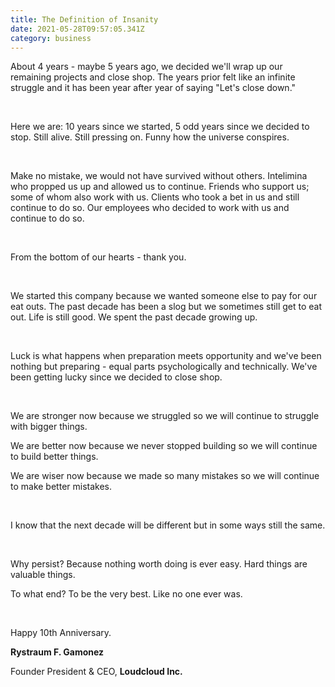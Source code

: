 ```yaml
---
title: The Definition of Insanity
date: 2021-05-28T09:57:05.341Z
category: business
---
```

About 4 years - maybe 5 years ago, we decided we'll wrap up our remaining projects and close shop. The years prior felt like an infinite struggle and it has been year after year of saying "Let's close down."

 <br />

Here we are: 10 years since we started, 5 odd years since we decided to stop. Still alive. Still pressing on. Funny how the universe conspires.

 <br />

Make no mistake, we would not have survived without others. Intelimina who propped us up and allowed us to continue. Friends who support us; some of whom also work with us. Clients who took a bet in us and still continue to do so. Our employees who decided to work with us and continue to do so. 

 <br />

From the bottom of our hearts - thank you.

 <br />

We started this company because we wanted someone else to pay for our eat outs. The past decade has been a slog but we sometimes still get to eat out. Life is still good. We spent the past decade growing up.

 <br />

Luck is what happens when preparation meets opportunity and we've been nothing but preparing - equal parts psychologically and technically. We've been getting lucky since we decided to close shop.

 <br />

We are stronger now because we struggled so we will continue to struggle with bigger things.

We are better now because we never stopped building so we will continue to build better things.

We are wiser now because we made so many mistakes so we will continue to make better mistakes.

 <br />

I know that the next decade will be different but in some ways still the same.

 <br />  

Why persist? Because nothing worth doing is ever easy. Hard things are valuable things.

To what end? To be the very best. Like no one ever was.

 <br />

Happy 10th Anniversary.

**Rystraum F. Gamonez**

Founder President & CEO, **Loudcloud Inc.**